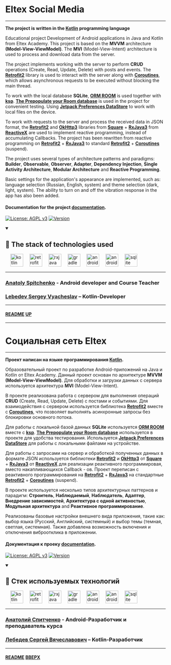# Eltex Social Media
<a name="up"></a>

---

**The project is written in the [Kotlin](https://kotlinlang.org) programming language**

Educational project Development of Android applications in Java and Kotlin from Eltex Academy.
This project is based on the **MVVM** architecture **(Model-View-ViewModel)**.
The **MVI** (Model-View-Intent) architecture is used to process and download data from the server.

The project implements working with the server to perform **CRUD** operations (Create, Read, Update, Delete) with posts and events.
The [**Retrofit2**](https://github.com/square/retrofit) library is used to interact with the server along with [**Coroutines**](https://github.com/Kotlin/kotlinx.coroutines ), which allows asynchronous requests to be executed without blocking the main thread.

To work with the local database **SQLite**, **[ORM ROOM](https://developer.android.com/training/data-storage/room)** is used together with **[ksp](https://developer.android.com/jetpack/androidx/releases/room)**.
**[The Prepopulate your Room database](https://developer.android.com/training/data-storage/room/prepopulate)** is used in the project for convenient testing.
Using **[Jetpack Preferences DataStore](https://developer.android.com/topic/libraries/architecture/datastore)** to work with local files on the device.

To work with requests to the server and process the received data in JSON format, the **[Retrofit2](https://github.com/square/retrofit)** and **[OkHttp3](https://github.com/square/okhttp)** libraries from **[Square](https://github.com/square)** + **[RxJava3](https://github.com/ReactiveX/RxJava)** from **[ReactiveX](https://github.com/ReactiveX)** are used to implement reactive programming, instead of accumulating Callbacks. The project has been rewritten from reactive programming on **[Retrofit2](https://github.com/square/retrofit)** + **[RxJava3](https://github.com/ReactiveX/RxJava)** to standard **[Retrofit2](https://github.com/square/retrofit)** + **[Coroutines](https://github.com/Kotlin/kotlinx.coroutines)** (suspend).

The project uses several types of architecture patterns and paradigms: **Builder**, **Observable**, **Observer**, **Adapter**, **Dependency Injection**, **Single Activity Architecture**, **Modular Architecture** and **Reactive Programming**.

Basic settings for the application's appearance are implemented, such as: language selection (Russian, English, system) and theme selection (dark, light, system). The ability to turn on and off the vibration response in the app has also been added.

#### Documentation for the project [**documentation**](documentation/documentation.md).

[![License: AGPL v3](https://img.shields.io/badge/License-AGPL%20v3-blue.svg)](https://www.gnu.org/licenses/agpl-3.0)
[![Version](https://img.shields.io/badge/Version-0.15.0-green.svg)](https://github.com/LebedevSergeyVach/EltexSocialMedia/releases/tag/v0.15.0)

<details open="open">
    <summary><h2>🚀 The stack of technologies used</h2></summary>
    <div align="left">
        <img width="12" />
        <img src="https://cdn.jsdelivr.net/gh/devicons/devicon/icons/kotlin/kotlin-original.svg" height="40" alt="kotlin logo"  />
        <img width="12" />
        <img src="https://uploads-ssl.webflow.com/60996f3af06ca2ff488a7bfb/60a269bf446a85794a4d3b6b_Retrofit.jpg" height="40" alt="retrofit logo"  />
        <img width="12" />
        <img src="https://static.cdnlogo.com/logos/r/27/reactivex.svg" height="40" alt="rxjava logo"  />
        <img width="12" />
        <img src="https://cdn.jsdelivr.net/gh/devicons/devicon/icons/gradle/gradle-original.svg" height="40" alt="gradle logo"  />
        <img width="12" />
        <img src="https://services.google.com/fh/files/emails/android_dev_newsletter_feb_image3.png" height="40" alt="androidx jetpack logo"  />
        <img width="12" />
        <img src="https://cdn.jsdelivr.net/gh/devicons/devicon/icons/android/android-plain-wordmark.svg" height="40" alt="android logo"  />
        <img width="12" />
        <img src="https://cdn.jsdelivr.net/gh/devicons/devicon/icons/sqlite/sqlite-original.svg" height="40" alt="sqlite logo"  />
        <img width="12" />
    </div>
</details>

---

### [Anatoly Spitchenko](https://gitflic.ru/user/onotole) - Android developer and Course Teacher

### [Lebedev Sergey Vyacheslav](https://github.com/LebedevSergeyVach) – Kotlin-Developer

---

#### [README](README.md) [UP](#up)

---

# Социальная сеть Eltex
<a name="вверх"></a>

---

**Проект написан на языке программирования [Kotlin](https://kotlinlang.org).**

Образовательный проект по разработке Android-приложений на Java и Kotlin от Eltex Academy.
Данный проект основан по архитектуре **MVVM** **(Model-View-ViewModel)**.
Для обработки и загрузки данных с сервера используется архитектура **MVI** (Model-View-Intent).

В проекте реализована работа с сервером для выполнения операций **CRUD** (Create, Read, Update, Delete) с постами и событиями.
Для взаимодействия с сервером используется библиотека [**Retrofit2**](https://github.com/square/retrofit) вместе с [**Coroutines**](https://github.com/Kotlin/kotlinx.coroutines), что позволяет выполнять асинхронные запросы без блокировки основного потока.

Для работы с локальной базой данных **SQLite** используется **[ORM ROOM](https://developer.android.com/training/data-storage/room)** вместе с **[ksp](https://developer.android.com/jetpack/androidx/releases/room)**.
**[The Prepopulate your Room database](https://developer.android.com/training/data-storage/room/prepopulate)** используется в проекте для удобства тестирования.
Используется **[Jetpack Preferences DataStore](https://developer.android.com/topic/libraries/architecture/datastore)** для работы с локальными файлами на устройстве.

Для работы с запросами на сервер и обработкой полученных данных в формате JSON используется библиотеки **[Retrofit2](https://github.com/square/retrofit)** и **[OkHttp3](https://github.com/square/okhttp)** от **[Square](https://github.com/square)** + **[RxJava3](https://github.com/ReactiveX/RxJava)** от **[ReactiveX](https://github.com/ReactiveX)** для реализации реактивного программировая, вместо накапливающихся Callback - ов. Проект переписан с реактивного программирования на **[Retrofit2](https://github.com/square/retrofit)** + **[RxJava3](https://github.com/ReactiveX/RxJava)** на стандартные **[Retrofit2](https://github.com/square/retrofit)** + **[Coroutines](https://github.com/Kotlin/kotlinx.coroutines)** (suspend).

В проекте используется несколько типов архитектурных паттернов и парадигм: **Строитель**, **Наблюдаемый**, **Наблюдатель**, **Адаптер**, **Внедрение зависимостей**, **Архитектура с одной активностью**, **Модульная архитектура** and **Реактивное программирование**.

Реализованы базовые настройки внешнего вида приложения, такие как: выбор языка (Русский, Английский, системный) и выбор темы (темная, светлая, системная). Также добавлена возможность включения и отключения виброотклика в приложении.

#### Документация к проеку [**documentation**](documentation/documentation.md).

[![License: AGPL v3](https://img.shields.io/badge/License-AGPL%20v3-blue.svg)](https://www.gnu.org/licenses/agpl-3.0)
[![Version](https://img.shields.io/badge/Version-0.15.0-green.svg)](https://github.com/LebedevSergeyVach/EltexSocialMedia/releases/tag/v0.15.0)

<details open="open">
    <summary><h2>🚀 Стек используемых технологий</h2></summary>
    <div align="left">
        <img width="12" />
        <img src="https://cdn.jsdelivr.net/gh/devicons/devicon/icons/kotlin/kotlin-original.svg" height="40" alt="kotlin logo"  />
        <img width="12" />
        <img src="https://uploads-ssl.webflow.com/60996f3af06ca2ff488a7bfb/60a269bf446a85794a4d3b6b_Retrofit.jpg" height="40" alt="retrofit logo"  />
        <img width="12" />
        <img src="https://static.cdnlogo.com/logos/r/27/reactivex.svg" height="40" alt="rxjava logo"  />
        <img width="12" />
        <img src="https://cdn.jsdelivr.net/gh/devicons/devicon/icons/gradle/gradle-original.svg" height="40" alt="gradle logo"  />
        <img width="12" />
        <img src="https://services.google.com/fh/files/emails/android_dev_newsletter_feb_image3.png" height="40" alt="androidx jetpack logo"  />
        <img width="12" />
        <img src="https://cdn.jsdelivr.net/gh/devicons/devicon/icons/android/android-plain-wordmark.svg" height="40" alt="android logo"  />
        <img width="12" />
        <img src="https://cdn.jsdelivr.net/gh/devicons/devicon/icons/sqlite/sqlite-original.svg" height="40" alt="sqlite logo"  />
        <img width="12" />
    </div>
</details>

---

### [Анатолий Спитченко](https://gitflic.ru/user/onotole) - Android-Разработчик и преподаватель курса

### [Лебедев Сергей Вячеславович](https://github.com/LebedevSergeyVach) – Kotlin-Разработчик

---

#### [README](README.md) [ВВЕРХ](#вверх)
